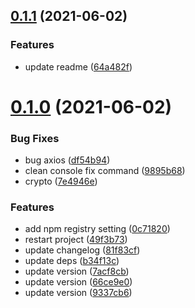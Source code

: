## [0.1.1](https://github.com/ZWkang/upload-image-tool/compare/v0.1.0...v0.1.1) (2021-06-02)

### Features

- update readme ([64a482f](https://github.com/ZWkang/upload-image-tool/commit/64a482f70df3c03289fa684c103fb425d547564c))

# [0.1.0](https://github.com/ZWkang/upload-image-tool/compare/49f3b73cfb7d35348986ef0a7e3b5db694531c87...v0.1.0) (2021-06-02)

### Bug Fixes

- bug axios ([df54b94](https://github.com/ZWkang/upload-image-tool/commit/df54b9495eb01fa8839452ea6c4cf92f403d614b))
- clean console fix command ([9895b68](https://github.com/ZWkang/upload-image-tool/commit/9895b68481ac2b70163aa0aa6b5e939ea581cd82))
- crypto ([7e4946e](https://github.com/ZWkang/upload-image-tool/commit/7e4946e0ab087e93954d9707739a322f6bd5e320))

### Features

- add npm registry setting ([0c71820](https://github.com/ZWkang/upload-image-tool/commit/0c71820cf1bf198263525b232278aac74408dc1b))
- restart project ([49f3b73](https://github.com/ZWkang/upload-image-tool/commit/49f3b73cfb7d35348986ef0a7e3b5db694531c87))
- update changelog ([81f83cf](https://github.com/ZWkang/upload-image-tool/commit/81f83cfca264233af866f23fc40a5eae8fd07c79))
- update deps ([b34f13c](https://github.com/ZWkang/upload-image-tool/commit/b34f13c41f2902df4a9b21d586b806070c0e0d70))
- update version ([7acf8cb](https://github.com/ZWkang/upload-image-tool/commit/7acf8cb844f78ce37b1912fe990d06f462a50399))
- update version ([66ce9e0](https://github.com/ZWkang/upload-image-tool/commit/66ce9e07da23b3f10124c3ab9592af7ed089ace7))
- update version ([9337cb6](https://github.com/ZWkang/upload-image-tool/commit/9337cb62df7a5216388cca3c7ebdbfb8964cdbad))
